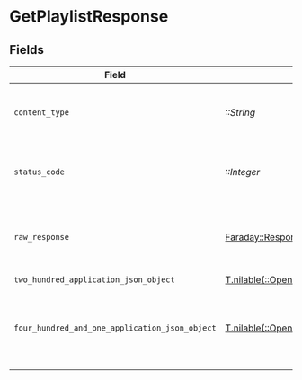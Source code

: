 # GetPlaylistResponse


## Fields

| Field                                                                                                                                | Type                                                                                                                                 | Required                                                                                                                             | Description                                                                                                                          |
| ------------------------------------------------------------------------------------------------------------------------------------ | ------------------------------------------------------------------------------------------------------------------------------------ | ------------------------------------------------------------------------------------------------------------------------------------ | ------------------------------------------------------------------------------------------------------------------------------------ |
| `content_type`                                                                                                                       | *::String*                                                                                                                           | :heavy_check_mark:                                                                                                                   | HTTP response content type for this operation                                                                                        |
| `status_code`                                                                                                                        | *::Integer*                                                                                                                          | :heavy_check_mark:                                                                                                                   | HTTP response status code for this operation                                                                                         |
| `raw_response`                                                                                                                       | [Faraday::Response](https://www.rubydoc.info/gems/faraday/Faraday/Response)                                                          | :heavy_check_mark:                                                                                                                   | Raw HTTP response; suitable for custom response parsing                                                                              |
| `two_hundred_application_json_object`                                                                                                | [T.nilable(::OpenApiSDK::Operations::GetPlaylistResponseBody)](../../models/operations/getplaylistresponsebody.md)                   | :heavy_minus_sign:                                                                                                                   | The playlist                                                                                                                         |
| `four_hundred_and_one_application_json_object`                                                                                       | [T.nilable(::OpenApiSDK::Operations::GetPlaylistPlaylistsResponseBody)](../../models/operations/getplaylistplaylistsresponsebody.md) | :heavy_minus_sign:                                                                                                                   | Unauthorized - Returned if the X-Plex-Token is missing from the header or query.                                                     |